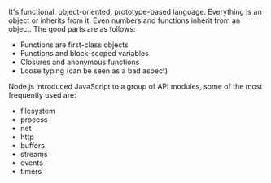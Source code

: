 It's functional, object-oriented, prototype-based language. 
Everything is an object or inherits from it. Even numbers and functions inherit from an object. The good parts are as follows:
- Functions are first-class objects
- Functions and block-scoped variables
- Closures and anonymous functions
- Loose typing (can be seen as a bad aspect)

Node.js introduced JavaScript to a group of API modules, some of the most frequently used are:
- filesystem
- process
- net
- http
- buffers
- streams
- events
- timers